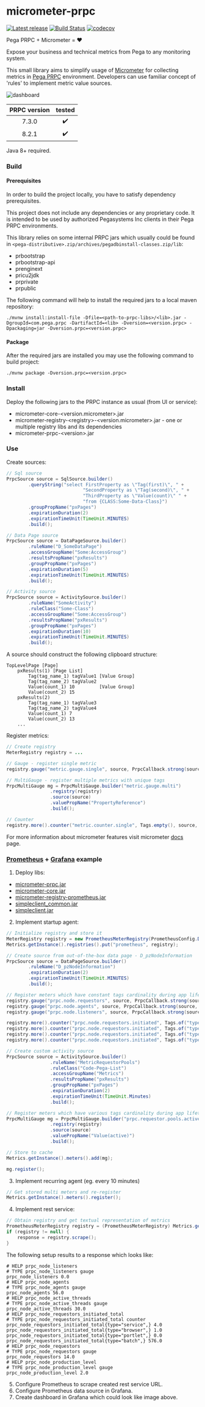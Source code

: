 # micrometer-prpc
[![Latest release](https://img.shields.io/github/release/alexey-lapin/micrometer-prpc.svg)](https://github.com/alexey-lapin/micrometer-prpc/releases/latest)
[![Build Status](https://travis-ci.com/alexey-lapin/micrometer-prpc.svg?branch=master)](https://travis-ci.com/alexey-lapin/micrometer-prpc)
[![codecov](https://codecov.io/gh/alexey-lapin/micrometer-prpc/branch/master/graph/badge.svg)](https://codecov.io/gh/alexey-lapin/micrometer-prpc)

Pega PRPC + Micrometer = :heart:

Expose your business and technical metrics from Pega to any monitoring system.

This small library aims to simplify usage of [Micrometer](https://micrometer.io) for collecting metrics in 
[Pega PRPC](https://www.pega.com/products/pega-platform) environment. Developers can use familiar concept of 'rules'
to implement metric value sources.

![dashboard](img/dashboard.jpg "dashboard")

|PRPC version|     tested       |
|:----------:|:----------------:|
|   7.3.0    |:heavy_check_mark:|
|   8.2.1    |:heavy_check_mark:|

Java 8+ required.

### Build
#### Prerequisites
In order to build the project locally, you have to satisfy dependency prerequisites.

This project does not include any dependencies or any proprietary code. 
It is intended to be used by authorized Pegasystems Inc clients in their Pega PRPC environments.

This library relies on some internal PRPC jars which usually could be found in 
`<pega-distributive>.zip/archives/pegadbinstall-classes.zip/lib`:

- prbootstrap
- prbootstrap-api
- prenginext
- pricu2jdk
- prprivate
- prpublic

The following command will help to install the required jars to a local maven repository:
```
./mvnw install:install-file -Dfile=<path-to-prpc-libs>/<lib>.jar -DgroupId=com.pega.prpc -DartifactId=<lib> -Dversion=<version.prpc> -Dpackaging=jar -Dversion.prpc=<version.prpc>
```

#### Package
After the required jars are installed you may use the following command to build project:
```
./mvnw package -Dversion.prpc=<version.prpc>
```

### Install
Deploy the following jars to the PRPC instance as usual (from UI or service):
- micrometer-core-\<version.micrometer>.jar
- micrometer-registry-\<registry>-\<version.micrometer>.jar - one or multiple registry libs and its dependencies 
- micrometer-prpc-\<version>.jar

### Use
Create sources:
```java
// Sql source
PrpcSource source = SqlSource.builder()
        .queryString("select FirstProperty as \"Tag(first)\", " +
                            "SecondProperty as \"Tag(second)\", " +
                            "ThirdProperty as \"Value(count)\" " +
                            "from {CLASS:Some-Data-Class}")
        .groupPropName("pxPages")
        .expirationDuration(2)
        .expirationTimeUnit(TimeUnit.MINUTES)
        .build();

// Data Page source
PrpcSource source = DataPageSource.builder()
        .ruleName("D_SomeDataPage")
        .accessGroupName("Some:AccessGroup")
        .resultsPropName("pxResults")
        .groupPropName("pxPages")
        .expirationDuration(5)
        .expirationTimeUnit(TimeUnit.MINUTES)
        .build();

// Activity source
PrpcSource source = ActivitySource.builder()
        .ruleName("SomeActivity")
        .ruleClass("Some-Class")
        .accessGroupName("Some:AccessGroup")
        .resultsPropName("pxResults")
        .groupPropName("pxPages")
        .expirationDuration(10)
        .expirationTimeUnit(TimeUnit.MINUTES)
        .build();
```

A source should construct the following clipboard structure:
```
TopLevelPage [Page]
    pxResults(1) [Page List]
        Tag(tag_name_1) tagValue1 [Value Group]
        Tag(tag_name_2) tagValue2
        Value(count_1) 10         [Value Group]
        Value(count_2) 15
    pxResults(2)
        Tag(tag_name_1) tagValue3
        Tag(tag_name_2) tagValue4
        Value(count_1) 7
        Value(count_2) 13
    ...
```

Register metrics:
```java
// Create registry
MeterRegistry registry = ...

// Gauge - register single metric
registry.gauge("metric.gauge.single", source, PrpcCallback.strong(source, "PropertyReference"));

// MultiGauge - register multiple metrics with unique tags
PrpcMultiGauge mg = PrpcMultiGauge.builder("metric.gauge.multi")
                .registry(registry)
                .source(source)
                .valuePropName("PropertyReference")
                .build();

// Counter
registry.more().counter("metric.counter.single", Tags.empty(), source, PrpcCallback.strong(source, "PropertyReference"));
```

For more information about micrometer features visit micrometer [docs](https://micrometer.io/docs) page.

### [Prometheus](https://prometheus.io/) + [Grafana](https://grafana.com/) example
1. Deploy libs:
- [micrometer-prpc.jar](https://github.com/alexey-lapin/micrometer-prpc/releases/latest)
- [micrometer-core.jar](https://search.maven.org/search?q=g:io.micrometer%20AND%20a:micrometer-core%20AND%20v:1.1*%20&core=gav)
- [micrometer-registry-prometheus.jar](https://search.maven.org/search?q=g:io.micrometer%20AND%20a:micrometer-registry-prometheus%20AND%20v:1.1*)
- [simpleclient_common.jar](https://search.maven.org/search?q=g:io.prometheus%20AND%20a:simpleclient_common%20AND%20v:0.5.0)
- [simpleclient.jar](https://search.maven.org/search?q=g:io.prometheus%20AND%20a:simpleclient%20AND%20v:0.5.0)

2. Implement startup agent:
```java
// Initialize registry and store it
MeterRegistry registry = new PrometheusMeterRegistry(PrometheusConfig.DEFAULT);
Metrics.getInstance().registries().put("prometheus", registry);

// Create source from out-of-the-box data page - D_pzNodeInformation
PrpcSource source = DataPageSource.builder()
        .ruleName("D_pzNodeInformation")
        .expirationDuration(2)
        .expirationTimeUnit(TimeUnit.MINUTES)
        .build();

// Register meters which have constant tags cardinality during app lifetime
registry.gauge("prpc.node.requestors", source, PrpcCallback.strong(source, "pxNumberRequestors"));
registry.gauge("prpc.node.agents", source, PrpcCallback.strong(source, "pxNumberAgents"));
registry.gauge("prpc.node.listeners", source, PrpcCallback.strong(source, "pxNumberListeners"));

registry.more().counter("prpc.node.requestors.initiated", Tags.of("type", "browser"), source, PrpcCallback.strong(source, "pxNumberBrowserInitiatedRequestorStarts"));
registry.more().counter("prpc.node.requestors.initiated", Tags.of("type", "batch"), source, PrpcCallback.strong(source, "pxNumberBatchInitiatedRequestorStarts"));
registry.more().counter("prpc.node.requestors.initiated", Tags.of("type", "service"), source, PrpcCallback.strong(source, "pxNumberServiceInitiatedRequestorStarts"));
registry.more().counter("prpc.node.requestors.initiated", Tags.of("type", "portlet"), source, PrpcCallback.strong(source, "pxNumberPortletInitiatedRequestorStarts"));

// Create custom activity source
PrpcSource source = ActivitySource.builder()
                .ruleName("MetricRequestorPools")
                .ruleClass("Code-Pega-List")
                .accessGroupName("Metrics")
                .resultsPropName("pxResults")
                .groupPropName("pxPages")
                .expirationDuration(2)
                .expirationTimeUnit(TimeUnit.Minutes)
                .build();

// Register meters which have various tags cardinality during app lifetime
PrpcMultiGauge mg = PrpcMultiGauge.builder("prpc.requestor.pools.active")
                .registry(registry)
                .source(source)
                .valuePropName("Value(active)")
                .build();

// Store to cache
Metrics.getInstance().meters().add(mg);

mg.register();
```

3. Implement recurring agent (eg. every 10 minutes)
```java
// Get stored multi meters and re-register
Metrics.getInstance().meters().register();
```

4. Implement rest service:
```java
// Obtain registry and get textual representation of metrics
PrometheusMeterRegistry registry = (PrometheusMeterRegistry) Metrics.getInstance().registries().get("prometheus");
if (registry != null) {
    response = registry.scrape();
}
```

The following setup results to a response which looks like:
```
# HELP prpc_node_listeners  
# TYPE prpc_node_listeners gauge
prpc_node_listeners 0.0
# HELP prpc_node_agents  
# TYPE prpc_node_agents gauge
prpc_node_agents 56.0
# HELP prpc_node_active_threads  
# TYPE prpc_node_active_threads gauge
prpc_node_active_threads 30.0
# HELP prpc_node_requestors_initiated_total  
# TYPE prpc_node_requestors_initiated_total counter
prpc_node_requestors_initiated_total{type="service",} 4.0
prpc_node_requestors_initiated_total{type="browser",} 1.0
prpc_node_requestors_initiated_total{type="portlet",} 0.0
prpc_node_requestors_initiated_total{type="batch",} 576.0
# HELP prpc_node_requestors  
# TYPE prpc_node_requestors gauge
prpc_node_requestors 14.0
# HELP prpc_node_production_level  
# TYPE prpc_node_production_level gauge
prpc_node_production_level 2.0
``` 

5. Configure Prometheus to scrape created rest service URL.
6. Configure Prometheus data source in Grafana.
7. Create dashboard in Grafana which could look like image above.
